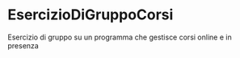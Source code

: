 # EsercizioDiGruppoCorsi
Esercizio di gruppo su un programma che gestisce corsi online e in presenza
